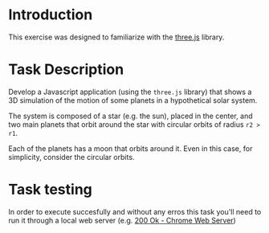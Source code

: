 # Introduction
This exercise was designed to familiarize with the [three.js](https://threejs.org/) library. 

# Task Description
Develop a Javascript application (using the `three.js` library) that shows a 3D simulation of the motion of some planets in a hypothetical solar system.

The system is composed of a star (e.g. the sun), placed in the center, and two main planets that orbit around the star with circular orbits of radius `r2 > r1`.

Each of the planets has a moon that orbits around it. Even in this case, for simplicity, consider the circular orbits.

# Task testing
In order to execute succesfully and without any erros this task you'll need to run it through a local web server (e.g. [200 Ok - Chrome Web Server](https://chrome.google.com/webstore/detail/web-server-for-chrome/ofhbbkphhbklhfoeikjpcbhemlocgigb?hl=en))